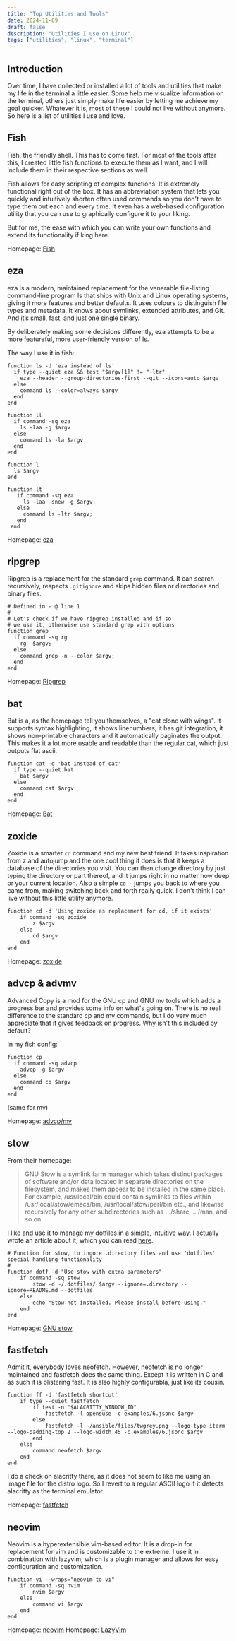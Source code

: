 ```yaml
---
title: "Top Utilities and Tools"
date: 2024-11-09
draft: false
description: "Utilities I use on Linux"
tags: ["utilities", "linux", "terminal"]
---
```

## Introduction
Over time, I have collected or installed a lot of tools and utilities that make my life in the terminal a little easier. Some help me visualize information on the terminal, others just simply make life easier by letting me achieve my goal quicker. Whatever it is, most of these I could not live without anymore. So here is a list of utilities I use and love.

## Fish
Fish, the friendly shell. This has to come first. For most of the tools after this, I created little fish functions to execute them as I want, and I will include them in their respective sections as well.

Fish allows for easy scripting of complex functions. It is extremely functional right out of the box. It has an abbreviation system that lets you quickly and intuitively shorten often used commands so you don't have to type them out each and every time. It even has a web-based configuration utility that you can use to graphically configure it to your liking.

But for me, the ease with which you can write your own functions and extend its functionality if king here.

Homepage: [Fish](https://fishshell.com/)

## eza
eza is a modern, maintained replacement for the venerable file-listing command-line program ls that ships with Unix and Linux operating systems, giving it more features and better defaults. It uses colours to distinguish file types and metadata. It knows about symlinks, extended attributes, and Git. And it’s small, fast, and just one single binary.

By deliberately making some decisions differently, eza attempts to be a more featureful, more user-friendly version of ls.

The way I use it in fish:

    function ls -d 'eza instead of ls'
      if type --quiet eza && test "$argv[1]" != "-ltr"
        eza --header --group-directories-first --git --icons=auto $argv
      else
        command ls --color=always $argv
      end
    end

    function ll
      if command -sq eza
        ls -laa -g $argv
      else
        command ls -la $argv
      end
    end

    function l
      ls $argv
    end

    function lt
       if command -sq eza
         ls -laa -snew -g $argv;
       else
         command ls -ltr $argv;
       end
     end

Homepage: [eza](https://github.com/eza-community/eza)

## ripgrep
Ripgrep is a replacement for the standard `grep` command. It can search recursively, respects `.gitignore` and skips hidden files or directories and binary files.

    # Defined in - @ line 1
    #
    # Let's check if we have ripgrep installed and if so
    # we use it, otherwise use standard grep with options
    function grep
      if command -sq rg
        rg  $argv;
      else
        command grep -n --color $argv;
      end
    end

Homepage: [Ripgrep](https://github.com/BurntSushi/ripgrep)

## bat
Bat is a, as the homepage tell you themselves, a "cat clone with wings". It supports syntax highlighting, it shows linenumbers, it has git integration, it shows non-printable characters and it automatically paginates the output. This makes it a lot more usable and readable than the regular cat, which just outputs flat ascii.

    function cat -d 'bat instead of cat'
      if type --quiet bat
        bat $argv
      else
        command cat $argv
      end
    end

Homepage: [Bat](https://github.com/sharkdp/bat)

## zoxide
Zoxide is a smarter `cd` command and my new best friend. It takes inspiration from z and autojump and the one cool thing it does is that it keeps a database of the directories you visit. You can then change directory by just typing the directory or part thereof, and it jumps right in no matter how deep or your current location. Also a simple `cd -` jumps you back to where you came from, making switching back and forth really quick. I don't think I can live without this little utility anymore.

    function cd -d 'Using zoxide as replacement for cd, if it exists'
        if command -sq zoxide
            z $argv
        else
            cd $argv
        end
    end

Homepage: [zoxide](https://github.com/ajeetdsouza/zoxide?tab=readme-ov-file)

## advcp & advmv
Advanced Copy is a mod for the GNU cp and GNU mv tools which adds a progress bar and provides some info on what's going on. There is no real difference to the standard cp and mv commands, but I do very much appreciate that it gives feedback on progress. Why isn't this included by default?

In my fish config:

    function cp
      if command -sq advcp
        advcp -g $argv
      else
        command cp $argv
      end
    end

(same for mv)

Homepage: [advcp/mv](https://github.com/jarun/advcpmv)

## stow
From their homepage:
> GNU Stow is a symlink farm manager which takes distinct packages of software and/or data located in separate directories on the filesystem, and makes them appear to be installed in the same place. For example, /usr/local/bin could contain symlinks to files within /usr/local/stow/emacs/bin, /usr/local/stow/perl/bin etc., and likewise recursively for any other subdirectories such as .../share, .../man, and so on.

I like and use it to manage my dotfiles in a simple, intuitive way. I actually wrote an article about it, which you can read [here](https://www.crashdot.com/posts/linux/dotfiles/). 

    # Function for stow, to ingore .directory files and use 'dotfiles' special handling functionality
    #
    function dotf -d "Use stow with extra parameters"
        if command -sq stow
            stow -d ~/.dotfiles/ $argv --ignore=.directory --ignore=README.md --dotfiles
        else
            echo "Stow not installed. Please install before using."
        end
    end

Homepage: [GNU stow](https://www.gnu.org/software/stow/)

## fastfetch
Admit it, everybody loves neofetch. However, neofetch is no longer maintained and fastfetch does the same thing. Except it is written in C and as such it is blistering fast. It is also highly configurabla, just like its cousin.

    function ff -d 'fastfetch shortcut'
        if type --quiet fastfetch
            if test -n "$ALACRITTY_WINDOW_ID"
                fastfetch -l opensuse -c examples/6.jsonc $argv
            else
                fastfetch -l ~/ansible/files/twgrey.png --logo-type iterm --logo-padding-top 2 --logo-width 45 -c examples/6.jsonc $argv
            end
        else
            command neofetch $argv
        end
    end

I do a check on alacritty there, as it does not seem to like me using an image file for the distro logo. So I revert to a regular ASCII logo if it detects alacritty as the terminal emulator.

Homepage: [fastfetch](https://github.com/fastfetch-cli/fastfetch)

## neovim
Neovim is a hyperextensible vim-based editor. It is a drop-in for replacement for vim and is customizable to the extreme. I use it in combination with lazyvim, which is a plugin manager and allows for easy configuration and customization.

    function vi --wraps="neovim to vi"
        if command -sq nvim
            nvim $argv
        else
            command vi $argv
        end
    end

Homepage: [neovim](https://neovim.io/)
Homepage: [LazyVim](https://www.lazyvim.org/)
